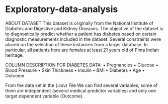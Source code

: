 # Exploratory-data-analysis

ABOUT DATASET
This dataset is originally from the National Institute of Diabetes and Digestive and Kidney Diseases. The objective of the dataset is to diagnostically predict whether a patient has diabetes based on certain diagnostic measurements included in the dataset. Several constraints were placed on the selection of these instances from a larger database. In particular, all patients here are females at least 21 years old of Pima Indian heritage.

COLUMN DESCRIPTION FOR DIABETES DATA:
• Pregnancies
• Glucose
• Blood Pressure
• Skin Thickness
• Insulin
• BMI
• Diabetes
• Age
• Outcome

From the data set in the (.csv) File We can find several variables, some of them are independent (several medical predictor variables) and only one target dependent variable (Outcome).
